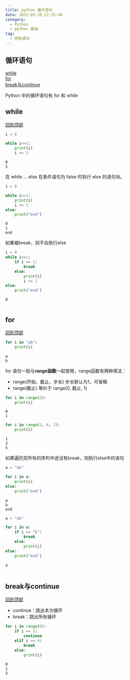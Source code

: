 ```yaml
---
title: python 循环语句
date: 2022-03-10 22:15:40
category:
  - Python
  - python 基础
tag:
  - 控制语句
---
```

## 循环语句
[while](#while)<br>
[for](#for)<br>
[break与continue](#break与continue)<br>

Python 中的循环语句有 for 和 while

## while
[回到顶部](#循环语句)


```python
i = 0

while i<=1:
    print(i)
    i += 1
```

    0
    1


在 while … else 在条件语句为 false 时执行 else 的语句块。


```python
i = 0

while i<=1:
    print(i)
    i += 1
else:
    print("end")
```

    0
    1
    end


如果被break，则不会执行else


```python
i = 0
while i<=1:
    if i == 1:
        break
    else:
        print(i)
        i += 1
else:
    print("end")
```

    0



```python

```

## for
[回到顶部](#循环语句)


```python
for i in "ab":
    print(i)
```

    a
    b


for 语句一般与**range函数**一起使用，range函数有两种用法：<br>
- range(开始，截止，步长)  步长默认为1，可省略
- range(截止)  等价于 range(0, 截止, 1)


```python
for i in range(2):
    print(i)
```

    0
    1



```python
for i in range(1, 6, 2):
    print(i)
```

    1
    3
    5


如果遍历完所有的序列中途没有break，则执行else中的语句


```python
a = "ab"

for i in a:
    print(i)
else:
    print("end")
```

    a
    b
    end



```python
a = "ab"

for i in a:
    if i == "b":
        break
    else:
        print(i)
else:
    print("end")
```

    a



```python

```

## break与continue
[回到顶部](#循环语句)

- continue：跳出本次循环<br>
- break：跳出所有循环


```python
for i in range(6):
    if i == 2:
        continue
    elif i == 4:
        break
    else:
        print(i)
```

    0
    1
    3



```python

```
